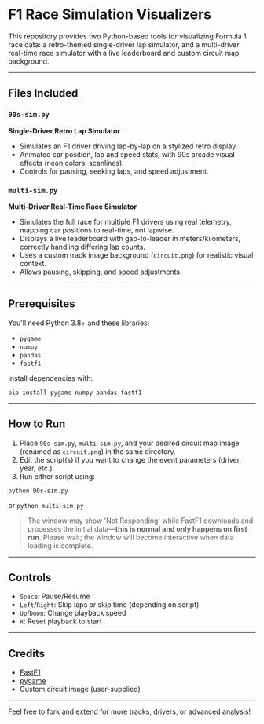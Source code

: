 # F1 Race Simulation Visualizers

This repository provides two Python-based tools for visualizing Formula 1 race data: a retro-themed single-driver lap simulator, and a multi-driver real-time race simulator with a live leaderboard and custom circuit map background.

---

## Files Included

### `90s-sim.py`
**Single-Driver Retro Lap Simulator**

- Simulates an F1 driver driving lap-by-lap on a stylized retro display.
- Animated car position, lap and speed stats, with 90s arcade visual effects (neon colors, scanlines).
- Controls for pausing, seeking laps, and speed adjustment.

### `multi-sim.py`
**Multi-Driver Real-Time Race Simulator**

- Simulates the full race for multiple F1 drivers using real telemetry, mapping car positions to real-time, not lapwise.
- Displays a live leaderboard with gap-to-leader in meters/kilometers, correctly handling differing lap counts.
- Uses a custom track image background (`circuit.png`) for realistic visual context.
- Allows pausing, skipping, and speed adjustments.

---

## Prerequisites

You'll need Python 3.8+ and these libraries:

- `pygame`
- `numpy`
- `pandas`
- `fastf1`

Install dependencies with:

`pip install pygame numpy pandas fastf1`



---

## How to Run

1. Place `90s-sim.py`, `multi-sim.py`, and your desired circuit map image (renamed as `circuit.png`) in the same directory.
2. Edit the script(s) if you want to change the event parameters (driver, year, etc.).
3. Run either script using:

`python 90s-sim.py`


or
`python multi-sim.py`



> The window may show 'Not Responding' while FastF1 downloads and processes the initial data—**this is normal and only happens on first run**. Please wait; the window will become interactive when data loading is complete.

---

## Controls

- `Space`: Pause/Resume
- `Left`/`Right`: Skip laps or skip time (depending on script)
- `Up`/`Down`: Change playback speed
- `R`: Reset playback to start

---

## Credits

- [FastF1](https://theoehrly.github.io/Fast-F1/)
- [pygame](https://www.pygame.org/)
- Custom circuit image (user-supplied)

---

Feel free to fork and extend for more tracks, drivers, or advanced analysis!